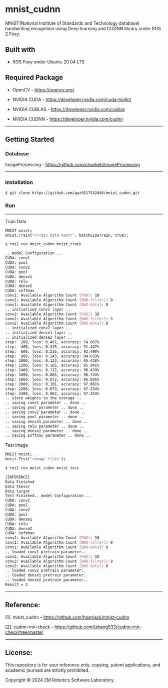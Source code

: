 # mnist_cudnn
MNIST(National Institute of Standards and Technology database) handwriting recognition using Deep learning and CUDNN library under ROS 2 Foxy.

## Built with

- ROS Foxy under Ubuntu 20.04 LTS

## Required Package

- OpenCV - https://opencv.org/

- NVIDIA CUDA - https://developer.nvidia.com/cuda-toolkit

- NVIDIA CUBLAS - https://developer.nvidia.com/cublas

- NVIDIA CUDNN - https://developer.nvidia.com/cudnn

------

## Getting Started

### Database

ImageProcessing - https://github.com/chankeh/ImageProcessing

------

### Installation

``` bash
$ git clone https://github.com/qaz9517532846/mnist_cudnn.git
```

### Run

------

Train Data

``` bash
MNIST mnist;
mnist.Train("<Train data test>", batchSizeTrain, true);
```

``` bash
$ ros2 run mnist_cudnn mnist_train
```

``` bash
.. model Configuration ..
CUDA: conv1
CUDA: pool
CUDA: conv2
CUDA: pool
CUDA: dense1
CUDA: relu
CUDA: dense2
CUDA: softmax
conv1: Available Algorithm Count [FWD]: 10
conv1: Available Algorithm Count [BWD-filter]: 9
conv1: Available Algorithm Count [BWD-data]: 8
.. initialized conv1 layer ..
conv2: Available Algorithm Count [FWD]: 10
conv2: Available Algorithm Count [BWD-filter]: 9
conv2: Available Algorithm Count [BWD-data]: 8
.. initialized conv2 layer ..
.. initialized dense1 layer ..
.. initialized dense2 layer ..
step:  200, loss: 0.401, accuracy: 74.867%
step:  400, loss: 0.315, accuracy: 91.447%
step:  600, loss: 0.216, accuracy: 93.490%
step:  800, loss: 0.143, accuracy: 94.633%
step: 1000, loss: 0.123, accuracy: 95.438%
step: 1200, loss: 0.165, accuracy: 95.941%
step: 1400, loss: 0.112, accuracy: 96.439%
step: 1600, loss: 0.085, accuracy: 96.744%
step: 1800, loss: 0.072, accuracy: 96.895%
step: 2000, loss: 0.101, accuracy: 97.061%
step: 2200, loss: 0.079, accuracy: 97.254%
step: 2400, loss: 0.062, accuracy: 97.354%
.. store weights to the storage ..
.. saving conv1 parameter .. done ..
.. saving pool parameter .. done ..
.. saving conv2 parameter .. done ..
.. saving pool parameter .. done ..
.. saving dense1 parameter .. done ..
.. saving relu parameter .. done ..
.. saving dense2 parameter .. done ..
.. saving softmax parameter .. done ..
```

Test Image

``` bash
MNIST mnist;
mnist.Test("<image file>");
```

``` bash
$ ros2 run mnist_cudnn mnist_test
```
``` bash
[INFERENCE]
Data Finished
Data Tensor
Data target
Test Finished.. model Configuration ..
CUDA: conv1
CUDA: pool
CUDA: conv2
CUDA: pool
CUDA: dense1
CUDA: relu
CUDA: dense2
CUDA: softmax
conv1: Available Algorithm Count [FWD]: 10
conv1: Available Algorithm Count [BWD-filter]: 9
conv1: Available Algorithm Count [BWD-data]: 8
.. loaded conv1 pretrain parameter..
conv2: Available Algorithm Count [FWD]: 10
conv2: Available Algorithm Count [BWD-filter]: 9
conv2: Available Algorithm Count [BWD-data]: 8
.. loaded conv2 pretrain parameter..
.. loaded dense1 pretrain parameter..
.. loaded dense2 pretrain parameter..
Result = 3
```

------

## Reference:

[1]. mnist_cudnn - https://github.com/haanjack/mnist-cudnn

[2]. cudnn-rnn-check - https://github.com/jzhang533/cudnn-rnn-check/tree/master

------

## License:

This repository is for your reference only. copying, patent applications, and academic journals are strictly prohibited.

Copyright © 2024 ZM Robotics Software Laboratory.
